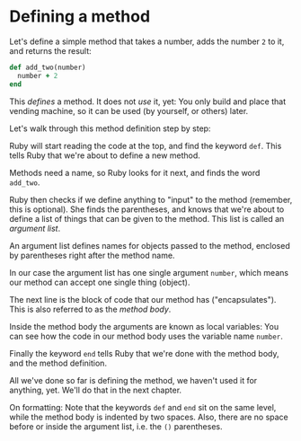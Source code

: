 # Defining a method

Let's define a simple method that takes a number, adds the number `2` to it,
and returns the result:

```ruby
def add_two(number)
  number + 2
end
```

This *defines* a method. It does not *use* it, yet: You only build and place
that vending machine, so it can be used (by yourself, or others) later.

Let's walk through this method definition step by step:

Ruby will start reading the code at the top, and find the keyword `def`. This
tells Ruby that we're about to define a new method.

Methods need a name, so Ruby looks for it next, and finds the word `add_two`.

Ruby then checks if we define anything to "input" to the method (remember, this
is optional). She finds the parentheses, and knows that we're about to define
a list of things that can be given to the method. This list is called an
*argument list*.

<p class="hint">
An argument list defines names for objects passed to the method, enclosed by
parentheses right after the method name.
</p>

In our case the argument list has one single argument `number`, which means
our method can accept one single thing (object).

The next line is the block of code that our method has ("encapsulates"). This
is also referred to as the *method body*.

Inside the method body the arguments are known as local variables: You can see
how the code in our method body uses the variable name `number`.

Finally the keyword `end` tells Ruby that we're done with the method body, and
the method definition.

All we've done so far is defining the method, we haven't used it for anything,
yet. We'll do that in the next chapter.

<p class="hint formatting">
On formatting: Note that the keywords <code>def</code> and <code>end</code> sit
on the same level, while the method body is indented by two spaces. Also, there
are no space before or inside the argument list, i.e. the <code>()</code>
parentheses.
</p>
